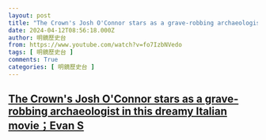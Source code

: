 ```yaml
---
layout: post
title: "The Crown's Josh O'Connor stars as a grave-robbing archaeologist in this dreamy Italian movie；Evan S"
date: 2024-04-12T08:56:18.000Z
author: 明鏡歷史台
from: https://www.youtube.com/watch?v=fo7IzbNVedo
tags: [ 明鏡歷史台 ]
comments: True
categories: [ 明鏡歷史台 ]
---
```

<!--1712912178000-->
[The Crown's Josh O'Connor stars as a grave-robbing archaeologist in this dreamy Italian movie；Evan S](https://www.youtube.com/watch?v=fo7IzbNVedo)
------

<div>

</div>
